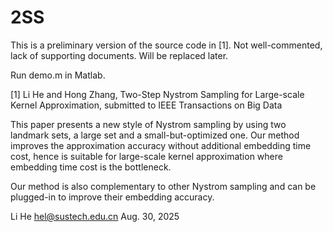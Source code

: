 # 2SS
This is a preliminary version of the source code in [1]. Not well-commented, lack of supporting documents. Will be replaced later.

Run demo.m in Matlab.

[1] Li He and Hong Zhang, Two-Step Nystrom Sampling for Large-scale Kernel Approximation, submitted to IEEE Transactions on Big Data

This paper presents a new style of Nystrom sampling by using two landmark sets, a large set and a small-but-optimized one. 
Our method improves the approximation accuracy without additional embedding time cost, hence is suitable for large-scale kernel approximation where embedding time cost is the bottleneck. 

Our method is also complementary to other Nystrom sampling and can be plugged-in to improve their embedding accuracy.

Li He
hel@sustech.edu.cn
Aug. 30, 2025
